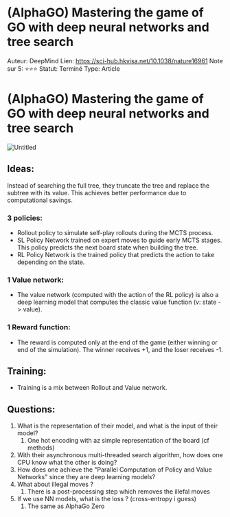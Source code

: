 # (AlphaGO) Mastering the game of GO with deep neural networks and tree search

Auteur: DeepMind
Lien: https://sci-hub.hkvisa.net/10.1038/nature16961
Note sur 5: ⭐️⭐️⭐️
Statut: Terminé
Type: Article

# (AlphaGO) Mastering the game of GO with deep neural networks and tree search

![Untitled]((AlphaGO)%20Mastering%20the%20game%20of%20GO%20with%20deep%20neura%20f71f9f55522545b58de0d7e1c0410492/Untitled.png)

## Ideas:

Instead of searching the full tree, they truncate the tree and replace the subtree with its value. This achieves better performance due to computational savings.

### 3 policies:

- Rollout policy to simulate self-play rollouts during the MCTS process.
- SL Policy Network trained on expert moves to guide early MCTS stages. This policy predicts the next board state when building the tree.
- RL Policy Network is the trained policy that predicts the action to take depending on the state.

### 1 Value network:

- The value network (computed with the action of the RL policy) is also a deep learning model that computes the classic value function (v: state -> value).

### 1 Reward function:

- The reward is computed only at the end of the game (either winning or end of the simulation). The winner receives +1, and the loser receives -1.

## Training:

- Training is a mix between Rollout and Value network.

## Questions:

1. What is the representation of their model, and what is the input of their model? 
    1. One hot encoding with az simple representation of the board (cf methods)
2. With their asynchronous multi-threaded search algorithm, how does one CPU know what the other is doing?
3. How does one achieve the "Parallel Computation of Policy and Value Networks" since they are deep learning models?
4. What about illegal moves ? 
    1. There is a post-processing step which removes the illefal moves
5. If we use NN models, what is the loss ? (cross-entropy i guess)
    1. The same as AlphaGo Zero